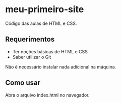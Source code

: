 # meu-primeiro-site

Código das aulas de HTML e CSS.

## Requerimentos

- Ter noções básicas de HTML e CSS
- Saber utilizar o Git

Não é necessário instalar nada adicional na máquina.

## Como usar

Abra o arquivo index.html no navegador.
